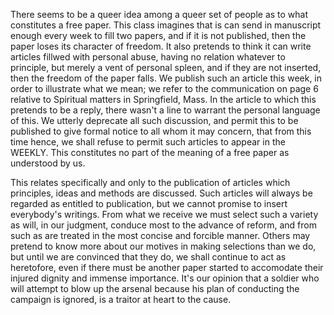 There seems to be a queer idea among a queer set of people as to what constitutes a free paper.  This class imagines that is can send in manuscript enough every week to fill two papers, and if it is not published, then the paper loses its character of freedom.  It also pretends to think it can write articles fillwed with personal abuse, having no relation whatever to principle, but merely a vent of personal spleen, and if they are not inserted, then the freedom of the paper falls.  We publish such an article this week, in order to illustrate what we mean; we refer to the communication on page 6 relative to Spiritual matters in Springfield, Mass.  In the article to which this pretends to be a reply, there wasn't a line to warrant the personal language of this.  We utterly deprecate all such discussion, and permit this to be published to give formal notice to all whom it may concern, that from this time hence, we shall refuse to permit such articles to appear in the WEEKLY.  This constitutes no part of the meaning of a free paper as understood by us.

This relates specifically and only to the publication of articles which principles, ideas and methods are discussed.  Such articles will always be regarded as entitled to publication, but we cannot promise to insert everybody's writings.  From what we receive we must select such a variety as will, in our judgment, conduce most to the advance of reform, and from such as are treated in the most concise and forcible manner.  Others may pretend to know more about our motives in making selections than we do, but until we are convinced that they do, we shall continue to act as heretofore, even if there must be another paper started to accomodate their injured dignity and immense importance.  It's our opinion that a soldier who will attempt to blow up the arsenal because his plan of conducting the campaign is ignored, is a traitor at heart to the cause.
